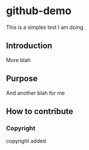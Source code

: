# github-demo

This is a simples test I am doing

## Introduction

More blah

## Purpose

And another blah for me

## How to contribute


### Copyright

copyright added